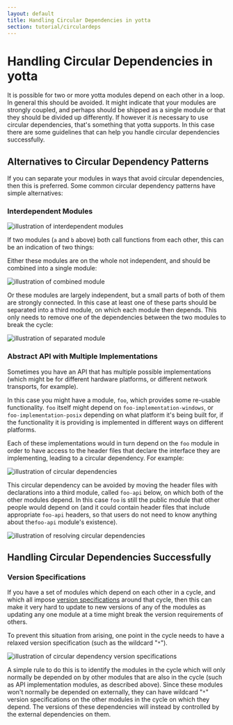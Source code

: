 ```yaml
---
layout: default
title: Handling Circular Dependencies in yotta
section: tutorial/circulardeps
---
```


# Handling Circular Dependencies in yotta

It is possible for two or more yotta modules depend on each other in a loop. In
general this should be avoided. It might indicate that your modules are strongly
coupled, and perhaps should be shipped as a single module or that they should be divided
up differently. If however it *is* necessary to use circular dependencies,
that's something that yotta supports. In this case there are some guidelines
that can help you handle circular dependencies successfully.

## Alternatives to Circular Dependency Patterns

If you can separate your modules in ways that avoid circular dependencies, then
this is preferred. Some common circular dependency patterns have simple
alternatives:

### Interdependent Modules

![illustration of interdependent modules](/assets/img/interdependent-circle.png)

If two modules (`a` and `b` above) both call functions from each other, this
can be an indication of two things:

Either these modules are on the whole not independent, and should be combined into
a single module:

![illustration of combined module](/assets/img/interdependent-combined.png)

Or these modules are largely independent, but a small parts of both of them are
strongly connected. In this case at least one of these parts should be
separated into a third module, on which each module then depends. This only
needs to remove one of the dependencies between the two modules to break the
cycle:

![illustration of separated module](/assets/img/interdependent-separated.png)


### Abstract API with Multiple Implementations
Sometimes you have an API that has multiple possible implementations (which
might be for different hardware platforms, or different network transports, for
example).

In this case you might have a module, `foo`, which provides some re-usable
functionality. `foo` itself might depend on `foo-implementation-windows`, or
`foo-implementation-posix` depending on what platform it's being built for, if
the functionality it is providing is implemented in different ways on different
platforms.

Each of these implementations would in turn depend on the `foo` module in order
to have access to the header files that declare the interface they are
implementing, leading to a circular dependency. For example:

![illustration of circular dependencies](/assets/img/foo-api-circle.png)

This circular dependency can be avoided by moving the header files with
declarations into a third module, called `foo-api` below, on which both of the
other modules depend. In this case `foo` is still the public module that other
people would depend on (and it could contain header files that include
appropriate `foo-api` headers, so that users do not need to know anything about
the`foo-api` module's existence).

![illustration of resolving circular dependencies](/assets/img/foo-api-nocircle.png)

## Handling Circular Dependencies Successfully
### Version Specifications

If you have a set of modules which depend on each other in a cycle, and which
all impose [version specifications](/reference/module.html#dependencies) around
that cycle, then this can make it very hard to update to new versions of any of
the modules as updating any one module at a time might break the version
requirements of others.

To prevent this situation from arising, one point in the cycle needs to
have a relaxed version specification (such as the wildcard "`*`").

![illustration of circular dependency version specifications](/assets/img/circular-deps-1.png)

A simple rule to do this is to identify the modules in the cycle which will
only normally be depended on by other modules that are also in the cycle (such
as API implementation modules, as described above). Since these modules won't
normally be depended on externally, they can have wildcard "`*`" version
specifications on the other modules in the cycle on which they depend. The
versions of these dependencies will instead by controlled by the external
dependencies on them.

